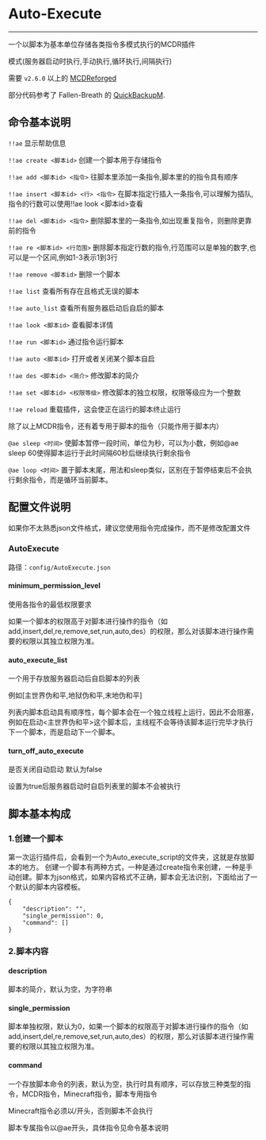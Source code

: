 # Auto-Execute
---------
一个以脚本为基本单位存储各类指令多模式执行的MCDR插件

模式(服务器启动时执行,手动执行,循环执行,间隔执行)

需要 `v2.6.0` 以上的 [MCDReforged](https://github.com/Fallen-Breath/MCDReforged)

部分代码参考了 Fallen-Breath 的 [QuickBackupM](https://github.com/TISUnion/QuickBackupM).

##  命令基本说明

`!!ae` 显示帮助信息

`!!ae create <脚本id>` 创建一个脚本用于存储指令

`!!ae add <脚本id> <指令>` 往脚本里添加一条指令,脚本里的的指令具有顺序

`!!ae insert <脚本id> <行> <指令>` 在脚本指定行插入一条指令,可以理解为插队,指令的行数可以使用!!ae look <脚本id>查看

`!!ae del <脚本id> <指令>` 删除脚本里的一条指令,如出现重复指令，则删除更靠前的指令

`!!ae re <脚本id> <行范围>` 删除脚本指定行数的指令,行范围可以是单独的数字,也可以是一个区间,例如1-3表示1到3行

`!!ae remove <脚本id>` 删除一个脚本

`!!ae list` 查看所有存在且格式无误的脚本

`!!ae auto_list` 查看所有服务器启动后自启的脚本

`!!ae look <脚本id>` 查看脚本详情

`!!ae run <脚本id>` 通过指令运行脚本

`!!ae auto <脚本id>` 打开或者关闭某个脚本自启

`!!ae des <脚本id> <简介>` 修改脚本的简介

`!!ae set <脚本id> <权限等级>` 修改脚本的独立权限，权限等级应为一个整数

`!!ae reload` 重载插件，这会使正在运行的脚本终止运行

除了以上MCDR指令，还有着专用于脚本的指令（只能作用于脚本内）

`@ae sleep <时间>` 使脚本暂停一段时间，单位为秒，可以为小数，例如@ae sleep 60使得脚本运行于此时间隔60秒后继续执行剩余指令

`@ae loop <时间>` 置于脚本末尾，用法和sleep类似，区别在于暂停结束后不会执行剩余指令，而是循环当前脚本。

##  配置文件说明

如果你不太熟悉json文件格式，建议您使用指令完成操作，而不是修改配置文件

### AutoExecute

路径：`config/AutoExecute.json`

#### minimum_permission_level

使用各指令的最低权限要求

如果一个脚本的权限高于对脚本进行操作的指令（如add,insert,del,re,remove,set,run,auto,des）的权限，那么对该脚本进行操作需要的权限以其独立权限为准。

#### auto_execute_list

一个用于存放服务器启动后自启脚本的列表

例如[主世界伪和平,地狱伪和平,末地伪和平]

列表内脚本启动具有顺序性，每个脚本会在一个独立线程上运行，因此不会阻塞，例如在启动<主世界伪和平>这个脚本后，主线程不会等待该脚本运行完毕才执行下一个脚本，而是启动下一个脚本。

#### turn_off_auto_execute

是否关闭自动启动 默认为false

设置为true后服务器启动时自启列表里的脚本不会被执行

## 脚本基本构成
### 1.创建一个脚本
第一次运行插件后，会看到一个为Auto_execute_script的文件夹，这就是存放脚本的地方。
创建一个脚本有两种方式，一种是通过create指令来创建，一种是手动创建。脚本为json格式，如果内容格式不正确，脚本会无法识别，下面给出了一个默认的脚本内容模板。
```
{
    "description": "",
    "single_permission": 0,
    "command": []
}
```
### 2.脚本内容

#### description
脚本的简介，默认为空，为字符串

#### single_permission
脚本单独权限，默认为0，如果一个脚本的权限高于对脚本进行操作的指令（如add,insert,del,re,remove,set,run,auto,des）的权限，那么对该脚本进行操作需要的权限以其独立权限为准。

#### command
一个存放脚本命令的列表，默认为空，执行时具有顺序，可以存放三种类型的指令，MCDR指令，Minecraft指令，脚本专用指令

Minecraft指令必须以/开头，否则脚本不会执行

脚本专属指令以@ae开头，具体指令见命令基本说明









